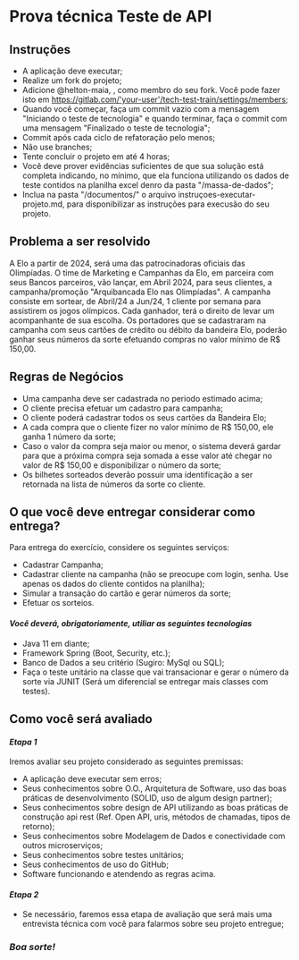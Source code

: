 <h1>Prova técnica Teste de API</h1>

<h2>Instruções</h2>
 
- A aplicação deve executar;
- Realize um fork do projeto;
- Adicione @helton-maia, <colcar o usu do Chuvs>, <colocar o uso do Odione> como membro do seu fork. Você pode fazer isto em https://gitlab.com/'your-user'/tech-test-train/settings/members;
- Quando você começar, faça um commit vazio com a mensagem "Iniciando o teste de tecnologia" e quando terminar, faça o commit com uma mensagem "Finalizado o teste de tecnologia";
- Commit após cada ciclo de refatoração pelo menos;
- Não use branches;
- Tente concluir o projeto em até 4 horas;
- Você deve prover evidências suficientes de que sua solução está completa indicando, no mínimo, que ela funciona utilizando os dados de teste contidos na planilha excel denro da pasta "/massa-de-dados";
- Inclua na pasta "/documentos/" o arquivo instruçoes-executar-projeto.md, para disponibilizar as instruções para execusão do seu projeto.

<h2>Problema a ser resolvido</h2>

A Elo a partir de 2024, será uma das patrocinadoras oficiais das Olimpíadas. O time de Marketing e Campanhas da Elo, em parceira com seus Bancos parceiros, vão lançar, em Abril 2024, para seus clientes, a campanha/promoção "Arquibancada Elo nas Olimpíadas". A campanha consiste em sortear, de Abril/24 a Jun/24, 1 cliente por semana para assistirem os jogos olímpicos. Cada ganhador, terá o direito de levar um acompanhante de sua escolha. Os portadores que se cadastraram na campanha com seus cartões de crédito ou débito da bandeira Elo, poderão ganhar seus números da sorte efetuando compras no valor mínimo de R$ 150,00.

<h2>Regras de Negócios</h2>

- Uma campanha deve ser cadastrada no periodo estimado acima;
- O cliente precisa efetuar um cadastro para campanha; 
- O cliente poderá cadastrar todos os seus cartões da Bandeira Elo;
- A cada compra que o cliente fizer no valor mínimo de R$ 150,00, ele ganha 1 número da sorte;
- Caso o valor da compra seja maior ou menor, o sistema deverá gardar para que a próxima compra seja somada a esse valor até chegar no valor de R$ 150,00 e disponibilizar o número da sorte;
- Os bilhetes sorteados deverão possuir uma identificação a ser retornada na lista de números da sorte co cliente. 

<h2>O que você deve entregar considerar como entrega?</h2>

Para entrega do exercício, considere os seguintes serviços:

- Cadastrar Campanha;
- Cadastrar cliente na campanha (não se preocupe com login, senha. Use apenas os dados do cliente contidos na planilha); 
- Simular a transação do cartão e gerar números da sorte;
- Efetuar os sorteios.

*<h4>Você deverá, obrigatoriamente, utiliar as seguintes tecnologias</h4>*

- Java 11 em diante;
- Framework Spring (Boot, Security, etc.);
- Banco de Dados a seu critério (Sugiro: MySql ou SQL);
- Faça o teste unitário na classe que vai transacionar e gerar o número da sorte via JUNIT (Será um diferencial se entregar mais classes com testes).

<h2>Como você será avaliado</h2>

***<h4>Etapa 1</h4>***

Iremos avaliar seu projeto considerado as seguintes premissas:

- A aplicação deve executar sem erros;
- Seus conhecimentos sobre O.O., Arquitetura de Software, uso das boas práticas de desenvolvimento (SOLID, uso de algum design partner);
- Seus conhecimentos sobre design de API utilizando as boas práticas de construção api rest (Ref. Open API, uris, métodos de chamadas, tipos de retorno);
- Seus conhecimentos sobre Modelagem de Dados e conectividade com outros microserviços;
- Seus conhecimentos sobre testes unitários;
- Seus conhecimentos de uso do GitHub;
- Software funcionando e atendendo as regras acima.

***<h4>Etapa 2</h4>***

- Se necessário, faremos essa etapa de avaliação que será mais uma entrevista técnica com você para falarmos sobre seu projeto entregue;

***<h3>Boa sorte!</h3>***
